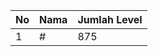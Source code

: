 | No | Nama            | Jumlah Level |
|----|-----------------|--------------|
| 1  | #    |    875        |
